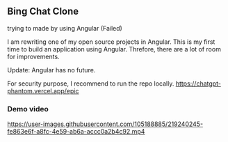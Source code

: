 ## Bing Chat Clone
trying to made by using Angular (Failed)

I am rewriting one of my open source projects in Angular.  This is my first time to build an application using Angular. Threfore, there are a lot of room for improvements. 

Update: Angular has no future.

For security purpose, I recommend to run the repo locally.
https://chatgpt-phantom.vercel.app/epic

### Demo video
https://user-images.githubusercontent.com/105188885/219240245-fe863e6f-a8fc-4e59-ab6a-accc0a2b4c92.mp4